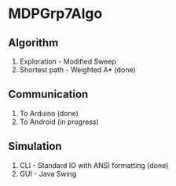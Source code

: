 # MDPGrp7Algo
## Algorithm
1. Exploration - Modified Sweep
2. Shortest path - Weighted A* (done)
## Communication
1. To Arduino (done)
2. To Android (in progress)
## Simulation
1. CLI - Standard IO with ANSI formatting (done)
2. GUI - Java Swing